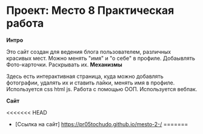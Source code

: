 # Проект: Место 8 Практическая работа

**Интро**

Это сайт создан для ведения блога пользователем, различных красивых мест. Можно менять "имя" и "о себе" в профиле. Добаывлять Фото-карточки. Раскрывать их.
**Механизмы**

Здесь есть интерактивная страница, куда можно добавлять фотографии, удалять их и ставить лайки, менять имя в профиле. Используется css html js. Работа с помощью ООП. Используется вебпак.

**Сайт**

<<<<<<< HEAD
- [Ссылка на сайт] https://pr05tochudo.github.io/mesto-2-/
=======



